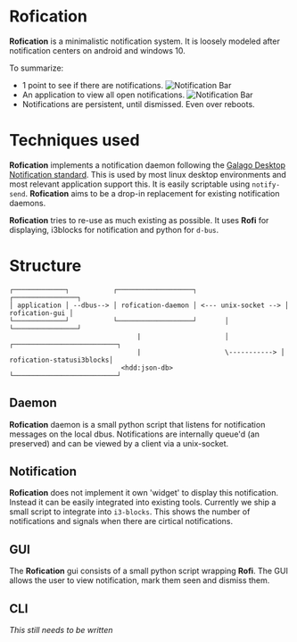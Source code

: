 # Rofication

**Rofication** is a minimalistic notification system. It is loosely modeled after notification
centers on android and windows 10.

To summarize:

 * 1 point to see if there are notifications.
![Notification Bar](https://raw.githubusercontent.com/DaveDavenport/Rofication/master/Picture/bar.png)
 * An application to view all open notifications.
![Notification Bar](https://raw.githubusercontent.com/DaveDavenport/Rofication/master/Picture/client.png)
 * Notifications are persistent, until dismissed. Even over reboots.

# Techniques used

**Rofication** implements a notification daemon following the [Galago Desktop Notification
standard](http://www.galago-project.org/specs/notification/).  This is used by most linux desktop
environments and most relevant application support this. It is easily scriptable using
`notify-send`.  **Rofication** aims to be a drop-in replacement for existing notification daemons.

**Rofication** tries to re-use as much existing as possible. It uses **Rofi** for displaying, 
i3blocks for notification and python for `d-bus`.

# Structure

```
┌─────────────┐           ┌───────────────────┐                      ┌────────────────┐
│ application │ --dbus--> │ rofication-daemon │ <--- unix-socket --> │ rofication-gui │
└─────────────┘           └───────────────────┘       │              └────────────────┘
                                |                     │             ┌──────────────────────────┐
                                |                     \-----------> │ rofication-statusi3blocks│
                            <hdd:json-db>                           └──────────────────────────┘
```

## Daemon

**Rofication** daemon is a small python script that listens for notification messages on the local
dbus. Notifications are internally queue'd (an preserved) and can be viewed by a client via a
unix-socket.

## Notification 

**Rofication** does not implement it own 'widget' to display this notification. Instead it can be
easily integrated into existing tools.  Currently we ship a small script to integrate into
`i3-blocks`. This shows the number of notifications and signals when there are cirtical
notifications.

## GUI

The **Rofication** gui consists of a small python script wrapping **Rofi**. The GUI allows the user
to view notification, mark them seen and dismiss them.

## CLI

*This still needs to be written*
	 
